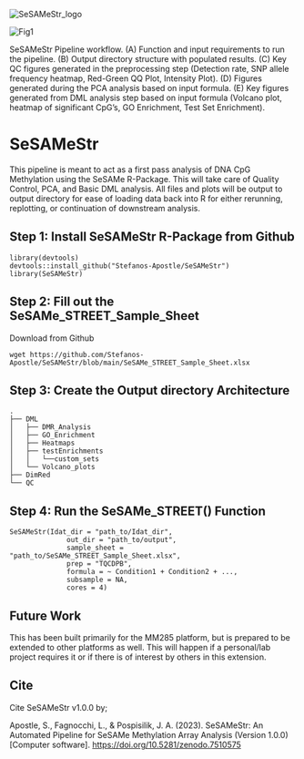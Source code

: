 
![SeSAMeStr_logo](www/SeSAMeStr_logo.jpg)

![Fig1](www/figure1.jpg)

SeSAMeStr Pipeline workflow. (A) Function and input requirements to run the pipeline. (B) Output directory structure with populated results. (C) Key QC figures generated in the preprocessing step (Detection rate, SNP allele frequency heatmap, Red-Green QQ Plot, Intensity Plot). (D) Figures generated during the PCA analysis based on input formula. (E) Key figures generated from DML analysis step based on input formula (Volcano plot, heatmap of significant CpG’s, GO Enrichment, Test Set Enrichment).

# SeSAMeStr

This pipeline is meant to act as a first pass analysis of DNA CpG Methylation using the SeSAMe R-Package.
This will take care of Quality Control, PCA, and Basic DML analysis. All files and plots will be output to 
output directory for ease of loading data back into R for either rerunning, replotting, or continuation of 
downstream analysis.

## Step 1: Install SeSAMeStr R-Package from Github

```
library(devtools)
devtools::install_github("Stefanos-Apostle/SeSAMeStr")
library(SeSAMeStr)
```

## Step 2: Fill out the SeSAMe_STREET_Sample_Sheet

Download from Github
```
wget https://github.com/Stefanos-Apostle/SeSAMeStr/blob/main/SeSAMe_STREET_Sample_Sheet.xlsx
```

## Step 3: Create the Output directory Architecture

```
.
├── DML
│   ├── DMR_Analysis
│   ├── GO_Enrichment
│   ├── Heatmaps
│   ├── testEnrichments
│   │	└──custom_sets
│   └── Volcano_plots
├── DimRed
└── QC
```

## Step 4: Run the SeSAMe_STREET() Function

```
SeSAMeStr(Idat_dir = "path_to/Idat_dir",
              out_dir = "path_to/output",
              sample_sheet = "path_to/SeSAMe_STREET_Sample_Sheet.xlsx",
              prep = "TQCDPB",
              formula = ~ Condition1 + Condition2 + ...,
              subsample = NA,
              cores = 4)
```

## Future Work

This has been built primarily for the MM285 platform, but is prepared to be extended to other platforms as well. This will happen if a personal/lab project requires it or if there is of interest by others in this extension.

## Cite

Cite SeSAMeStr v1.0.0 by;

Apostle, S., Fagnocchi, L., & Pospisilik, J. A. (2023). SeSAMeStr: An Automated Pipeline for SeSAMe Methylation Array Analysis (Version 1.0.0) [Computer software]. https://doi.org/10.5281/zenodo.7510575
